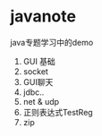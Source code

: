 # javanote
java专题学习中的demo  
1. GUI 基础   
2. socket  
3. GUI聊天  
4. jdbc.. 
5. net & udp  
6. 正则表达式TestReg  
7. zip  



